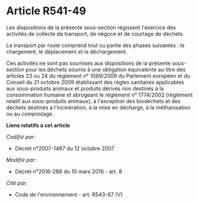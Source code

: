 # Article R541-49

Les dispositions de la présente sous-section régissent l'exercice des activités de collecte de transport, de négoce et de
courtage de déchets.

Le transport par route comprend tout ou partie des phases suivantes : le chargement, le déplacement et le déchargement.

Ces activités ne sont pas soumises aux dispositions de la présente sous-section pour les déchets soumis à une obligation
équivalente au titre des articles 23 ou 24 du règlement n° 1069/2009 du Parlement européen et du Conseil du 21 octobre 2009
établissant des règles sanitaires applicables aux sous-produits animaux et produits dérivés non destinés à la consommation
humaine et abrogeant le règlement n° 1774/2002 (règlement relatif aux sous-produits animaux), à l'exception des biodéchets et
des déchets destinés à l'incinération, à la mise en décharge, à la méthanisation ou au compostage.

**Liens relatifs à cet article**

_Codifié par_:

  - Décret n°2007-1467 du 12 octobre 2007

_Modifié par_:

  - Décret n°2016-288 du 10 mars 2016 - art. 8

_Cité par_:

  - Code de l'environnement - art. R543-67 (V)
